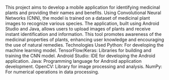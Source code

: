 This project aims to develop a mobile application for identifying medicinal plants and providing their names and benefits. Using Convolutional Neural Networks (CNN), the model is trained on a dataset of medicinal plant images to recognize various species. The application, built using Android Studio and Java, allows users to upload images of plants and receive instant identification and information. This tool promotes awareness of the medicinal properties of plants, enhancing user knowledge and encouraging the use of natural remedies.
Technologies Used
Python: For developing the machine learning model.
TensorFlow/Keras: Libraries for building and training the CNN model.
Android Studio: IDE for developing the Android application.
Java: Programming language for Android application development.
OpenCV: Library for image processing and analysis.
NumPy: For numerical operations in data processing.
